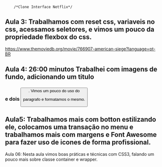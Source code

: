 		/*Clone Interface Netflix*/

Aula 3:
Trabalhamos com reset css, variaveis no css,
acessamos seletores, e vimos um pouco da propriedade
flexbox do css.
--------------------------------------------------------------------
https://www.themoviedb.org/movie/766907-american-siege?language=pt-BR

Aula 4:  26:00 minutos
Trabalhei com imagens de fundo, adicionando um titulo <h3> e dois <button>.
Vimos um pouco do uso do <p> paragrafo e formatamos o mesmo.
---------------------------------------------------------------------

Aula5:
Trabalhamos mais com botton estilizando ele, colocamos uma transação no menu e trabalhamos mais com margens e Font Awesome para fazer uso de icones de forma profissional.
-----------------------------------------------------------------------
Aula 06:
Nesta aula vimos boas práticas e técnicas com CSS3, falando um pouco
mais sobre classe container e wrapper.
